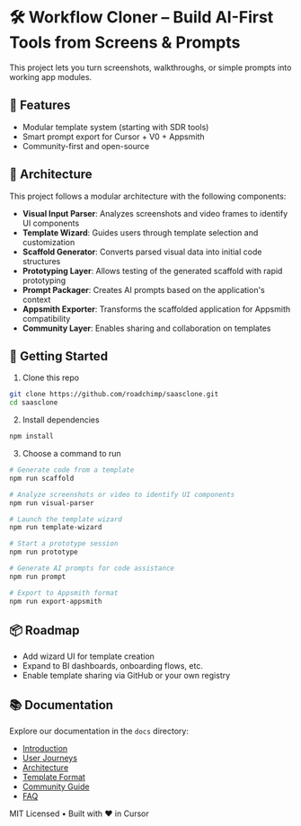 # 🛠️ Workflow Cloner – Build AI-First Tools from Screens & Prompts

This project lets you turn screenshots, walkthroughs, or simple prompts into working app modules.

## 👾 Features
- Modular template system (starting with SDR tools)
- Smart prompt export for Cursor + V0 + Appsmith
- Community-first and open-source

## 🧩 Architecture
This project follows a modular architecture with the following components:

- **Visual Input Parser**: Analyzes screenshots and video frames to identify UI components
- **Template Wizard**: Guides users through template selection and customization
- **Scaffold Generator**: Converts parsed visual data into initial code structures
- **Prototyping Layer**: Allows testing of the generated scaffold with rapid prototyping
- **Prompt Packager**: Creates AI prompts based on the application's context
- **Appsmith Exporter**: Transforms the scaffolded application for Appsmith compatibility
- **Community Layer**: Enables sharing and collaboration on templates

## 🚀 Getting Started
1. Clone this repo
```bash
git clone https://github.com/roadchimp/saasclone.git
cd saasclone
```

2. Install dependencies
```bash
npm install
```

3. Choose a command to run
```bash
# Generate code from a template
npm run scaffold

# Analyze screenshots or video to identify UI components
npm run visual-parser

# Launch the template wizard
npm run template-wizard

# Start a prototype session
npm run prototype

# Generate AI prompts for code assistance
npm run prompt

# Export to Appsmith format
npm run export-appsmith
```

## 📦 Roadmap
- Add wizard UI for template creation
- Expand to BI dashboards, onboarding flows, etc.
- Enable template sharing via GitHub or your own registry

## 📚 Documentation
Explore our documentation in the `docs` directory:
- [Introduction](./docs/00-intro.md)
- [User Journeys](./docs/01-user-journeys.md)
- [Architecture](./docs/02-architecture.md)
- [Template Format](./docs/03-template-format.md)
- [Community Guide](./docs/04-community-guide.md)
- [FAQ](./docs/99-faq.md)

MIT Licensed • Built with ❤️ in Cursor 